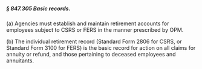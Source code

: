 ##### § 847.305 Basic records. #####

(a) Agencies must establish and maintain retirement accounts for employees subject to CSRS or FERS in the manner prescribed by OPM.

(b) The individual retirement record (Standard Form 2806 for CSRS, or Standard Form 3100 for FERS) is the basic record for action on all claims for annuity or refund, and those pertaining to deceased employees and annuitants.